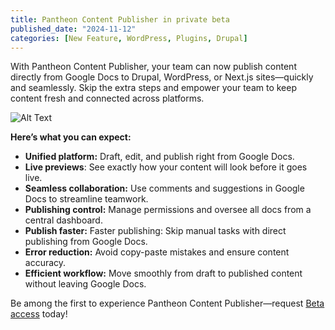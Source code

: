 ```yaml
---
title: Pantheon Content Publisher in private beta
published_date: "2024-11-12"
categories: [New Feature, WordPress, Plugins, Drupal]
---
```


With Pantheon Content Publisher, your team can now publish content directly from Google Docs to Drupal, WordPress, or Next.js sites—quickly and seamlessly. Skip the extra steps and empower your team to keep content fresh and connected across platforms.

![ Alt Text](https://cdn.bfldr.com/MEM5087K/at/wcxzk54ps4ggw6rj4vqk7m89/platformoverview_featurestab_2400x1483-Web-ContentPublisher.gif?drupal-image-style=wide&width=1200&height=540&itok=b26FMzlt)

**Here’s what you can expect:**

* **Unified platform:** Draft, edit, and publish right from Google Docs.  
* **Live previews**: See exactly how your content will look before it goes live.  
* **Seamless collaboration:** Use comments and suggestions in Google Docs to streamline teamwork.  
* **Publishing control:** Manage permissions and oversee all docs from a central dashboard.  
* **Publish faster:** Faster publishing: Skip manual tasks with direct publishing from Google Docs.  
* **Error reduction:** Avoid copy-paste mistakes and ensure content accuracy.  
* **Efficient workflow:** Move smoothly from draft to published content without leaving Google Docs.

Be among the first to experience Pantheon Content Publisher—request [Beta access](https://pantheon.io/platform/content-publisher) today!
